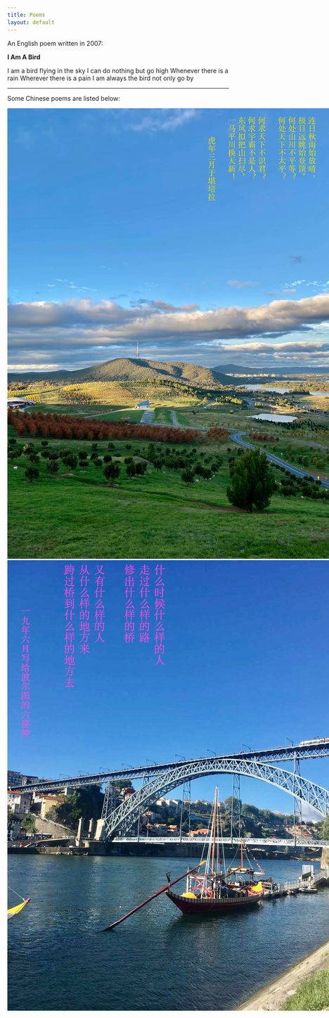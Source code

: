 ```yaml
---
title: Poems
layout: default
---
```


An English poem written in 2007:

**I Am A Bird**

I am a bird flying in the sky
I can do nothing but go high
Whenever there is a rain
Wherever there is a pain
I am always the bird not only go by

* * * 

Some Chinese poems are listed below: 

<div class="card" style="width: 50rem;"> 
<img src="figs/p1.jpg" alt="" class="img-responsive"> 
<img src="figs/p2.jpg" alt="" class="img-responsive"> 
<img src="figs/p3.jpg" alt="" class="img-responsive"> 
</div>
